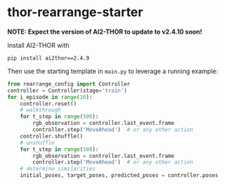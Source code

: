 # thor-rearrange-starter

**NOTE: Expect the version of AI2-THOR to update to v2.4.10 soon!**

Install AI2-THOR with
```
pip install ai2thor==2.4.9
```
Then use the starting template in `main.py` to leverage a running example:
```python
from rearrange_config import Controller
controller = Controller(stage='train')
for i_episode in range(20):
    controller.reset()
    # walkthrough
    for t_step in range(500):
        rgb_observation = controller.last_event.frame
        controller.step('MoveAhead')  # or any other action
    controller.shuffle()
    # unshuffle
    for t_step in range(500):
        rgb_observation = controller.last_event.frame
        controller.step('MoveAhead')  # or any other action
    # determine similarities
    initial_poses, target_poses, predicted_poses = controller.poses
```
